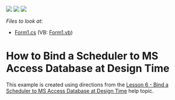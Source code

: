 <!-- default badges list -->
![](https://img.shields.io/endpoint?url=https://codecentral.devexpress.com/api/v1/VersionRange/128633746/16.2.3%2B)
[![](https://img.shields.io/badge/Open_in_DevExpress_Support_Center-FF7200?style=flat-square&logo=DevExpress&logoColor=white)](https://supportcenter.devexpress.com/ticket/details/T473371)
[![](https://img.shields.io/badge/📖_How_to_use_DevExpress_Examples-e9f6fc?style=flat-square)](https://docs.devexpress.com/GeneralInformation/403183)
<!-- default badges end -->
<!-- default file list -->
*Files to look at*:

* [Form1.cs](./CS/SchedulerDbAccessExample/Form1.cs) (VB: [Form1.vb](./VB/SchedulerDbAccessExample/Form1.vb))
<!-- default file list end -->
# How to Bind a Scheduler to MS Access Database at Design Time


This example is created using directions from the <a href="http://help.devexpress.com/#WindowsForms/CustomDocument15466">Lesson 6 - Bind a Scheduler to MS Access Database at Design Time</a> help topic.

<br/>


